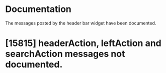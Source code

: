 # Documentation
The messages posted by the header bar widget have been documented.

# [15815] headerAction, leftAction and searchAction messages not documented.